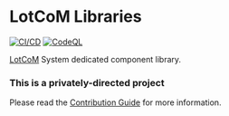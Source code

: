 # LotCoM Libraries

[![CI/CD](https://github.com/LotCoM/LotCom-libraries/actions/workflows/cicd.yml/badge.svg)](https://github.com/LotCom/LotCom-libraries/actions/workflows/cicd.yml) [![CodeQL](https://github.com/LotCoM/LotCom-libraries/actions/workflows/github-code-scanning/codeql/badge.svg)](https://github.com/LotCoM/LotCom-libraries/actions/workflows/github-code-scanning/codeql)

[LotCoM](https://github.com/LotCoM) System dedicated component library.

### This is a privately-directed project

Please read the [Contribution Guide](https://github.com/LotCoM/LotCom-libraries/blob/main/CONTRIBUTING.md) for more information.
